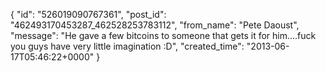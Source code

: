  {
   "id": "526019090767361",
   "post_id": "462493170453287_462528253783112",
   "from_name": "Pete Daoust",
   "message": "He gave a few bitcoins to someone that gets it for him....fuck you guys have very little imagination :D",
   "created_time": "2013-06-17T05:46:22+0000"
 }
